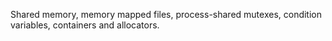 Shared memory, memory mapped files, process-shared mutexes, condition variables, containers and allocators.


